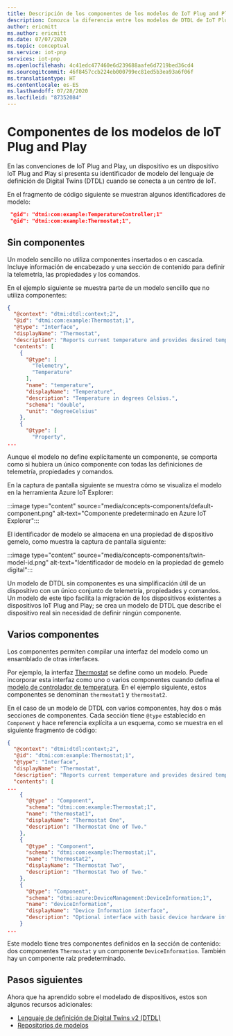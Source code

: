 ```yaml
---
title: Descripción de los componentes de los modelos de IoT Plug and Play | Microsoft Docs
description: Conozca la diferencia entre los modelos de DTDL de IoT Plug and Play que usan componentes y los modelos que no los usan.
author: ericmitt
ms.author: ericmitt
ms.date: 07/07/2020
ms.topic: conceptual
ms.service: iot-pnp
services: iot-pnp
ms.openlocfilehash: 4c41edc477460e6d239688aafe6d7219bed36cd4
ms.sourcegitcommit: 46f8457ccb224eb000799ec81ed5b3ea93a6f06f
ms.translationtype: HT
ms.contentlocale: es-ES
ms.lasthandoff: 07/28/2020
ms.locfileid: "87352084"
---
```

# <a name="iot-plug-and-play-components-in-models"></a>Componentes de los modelos de IoT Plug and Play

En las convenciones de IoT Plug and Play, un dispositivo es un dispositivo IoT Plug and Play si presenta su identificador de modelo del lenguaje de definición de Digital Twins (DTDL) cuando se conecta a un centro de IoT.

En el fragmento de código siguiente se muestran algunos identificadores de modelo:

```json
 "@id": "dtmi:com:example:TemperatureController;1"
 "@id": "dtmi:com:example:Thermostat;1",
```

## <a name="no-components"></a>Sin componentes

Un modelo sencillo no utiliza componentes insertados o en cascada. Incluye información de encabezado y una sección de contenido para definir la telemetría, las propiedades y los comandos.

En el ejemplo siguiente se muestra parte de un modelo sencillo que no utiliza componentes:

```json
{
  "@context": "dtmi:dtdl:context;2",
  "@id": "dtmi:com:example:Thermostat;1",
  "@type": "Interface",
  "displayName": "Thermostat",
  "description": "Reports current temperature and provides desired temperature control.",
  "contents": [
    {
      "@type": [
        "Telemetry",
        "Temperature"
      ],
      "name": "temperature",
      "displayName": "Temperature",
      "description": "Temperature in degrees Celsius.",
      "schema": "double",
      "unit": "degreeCelsius"
    },
    {
      "@type": [
        "Property",
...
```

Aunque el modelo no define explícitamente un componente, se comporta como si hubiera un único componente con todas las definiciones de telemetría, propiedades y comandos.

En la captura de pantalla siguiente se muestra cómo se visualiza el modelo en la herramienta Azure IoT Explorer:

:::image type="content" source="media/concepts-components/default-component.png" alt-text="Componente predeterminado en Azure IoT Explorer":::

El identificador de modelo se almacena en una propiedad de dispositivo gemelo, como muestra la captura de pantalla siguiente:

:::image type="content" source="media/concepts-components/twin-model-id.png" alt-text="Identificador de modelo en la propiedad de gemelo digital":::

Un modelo de DTDL sin componentes es una simplificación útil de un dispositivo con un único conjunto de telemetría, propiedades y comandos. Un modelo de este tipo facilita la migración de los dispositivos existentes a dispositivos IoT Plug and Play; se crea un modelo de DTDL que describe el dispositivo real sin necesidad de definir ningún componente.

## <a name="multiple-components"></a>Varios componentes

Los componentes permiten compilar una interfaz del modelo como un ensamblado de otras interfaces.

Por ejemplo, la interfaz [Thermostat](https://github.com/Azure/opendigitaltwins-dtdl/blob/master/DTDL/v2/samples/Thermostat.json) se define como un modelo. Puede incorporar esta interfaz como uno o varios componentes cuando defina el [modelo de controlador de temperatura](https://github.com/Azure/opendigitaltwins-dtdl/blob/master/DTDL/v2/samples/TemperatureController.json). En el ejemplo siguiente, estos componentes se denominan `thermostat1` y `thermostat2`.

En el caso de un modelo de DTDL con varios componentes, hay dos o más secciones de componentes. Cada sección tiene `@type` establecido en `Component` y hace referencia explícita a un esquema, como se muestra en el siguiente fragmento de código:

```json
{
  "@context": "dtmi:dtdl:context;2",
  "@id": "dtmi:com:example:Thermostat;1",
  "@type": "Interface",
  "displayName": "Thermostat",
  "description": "Reports current temperature and provides desired temperature control.",
  "contents": [
... 
    {
      "@type" : "Component",
      "schema": "dtmi:com:example:Thermostat;1",
      "name": "thermostat1",
      "displayName": "Thermostat One",
      "description": "Thermostat One of Two."
    },
    {
      "@type" : "Component",
      "schema": "dtmi:com:example:Thermostat;1",
      "name": "thermostat2",
      "displayName": "Thermostat Two",
      "description": "Thermostat Two of Two."
    },
    {
      "@type": "Component",
      "schema": "dtmi:azure:DeviceManagement:DeviceInformation;1",
      "name": "deviceInformation",
      "displayName": "Device Information interface",
      "description": "Optional interface with basic device hardware information."
    }
...
```

Este modelo tiene tres componentes definidos en la sección de contenido: dos componentes `Thermostat` y un componente `DeviceInformation`. También hay un componente raíz predeterminado.

## <a name="next-steps"></a>Pasos siguientes

Ahora que ha aprendido sobre el modelado de dispositivos, estos son algunos recursos adicionales:

- [Lenguaje de definición de Digital Twins v2 (DTDL)](https://github.com/Azure/opendigitaltwins-dtdl)
- [Repositorios de modelos](./concepts-model-repository.md)